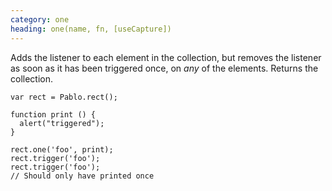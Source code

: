 ```yaml
---
category: one
heading: one(name, fn, [useCapture])
---
```


Adds the listener to each element in the collection, but removes the listener as soon as it has been triggered once, on *any* of the elements. Returns the collection.

    var rect = Pablo.rect();
    
    function print () {
      alert("triggered");
    }

    rect.one('foo', print);
    rect.trigger('foo');
    rect.trigger('foo');
    // Should only have printed once
